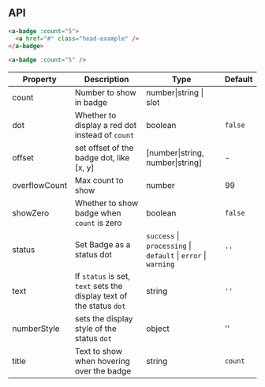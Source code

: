 ## API

````html
<a-badge :count="5">
  <a href="#" class="head-example" />
</a-badge>
````

```html
<a-badge :count="5" />
````

| Property | Description | Type | Default |
| -------- | ----------- | ---- | ------- |
| count | Number to show in badge | number\|string \| slot |  |
| dot | Whether to display a red dot instead of `count` | boolean | `false` |
| offset | set offset of the badge dot, like [x, y] | [number\|string, number\|string] | - |
| overflowCount | Max count to show | number | 99 |
| showZero | Whether to show badge when `count` is zero | boolean | `false` |
| status | Set Badge as a status dot | `success` \| `processing` \| `default` \| `error` \| `warning` | `''` |
| text | If `status` is set, `text` sets the display text of the status `dot` | string | `''` |
| numberStyle | sets the display style of the status `dot` | object | '' |
| title | Text to show when hovering over the badge | string | `count` |
